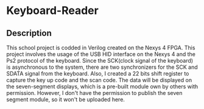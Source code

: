 # Keyboard-Reader
## Description
This school project is codded in Verilog created on the Nexys 4 FPGA. This project involves the usage of the USB HID interface on the Nexys 4 and the Ps2 protocol of the keyboard. Since the SCK(clock signal of the keyboard) is asynchronous to the system, there are two synchronizers for the SCK and SDATA signal from the keyboard. Also, I created a 22 bits shift register to capture the key up code and the scan code. The data will be displayed on the seven-segment displays, which is a pre-built module own by others with permission. However, I don't have the permission to publish the seven segment module, so it won't be uploaded here.
